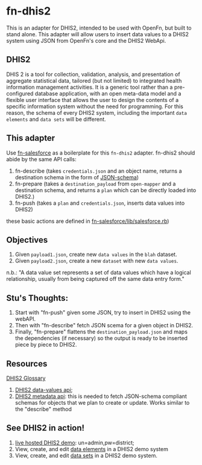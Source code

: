 # fn-dhis2
This is an adapter for DHIS2, intended to be used with OpenFn, but built to stand alone. This adapter will allow users to insert data values to a DHIS2 system using JSON from OpenFn's core and the DHIS2 WebApi.

DHIS2
-----------------
DHIS 2 is a tool for collection, validation, analysis, and presentation of aggregate statistical data, tailored (but not limited) to integrated health information management activities. It is a generic tool rather than a pre-configured database application, with an open meta-data model and a flexible user interface that allows the user to design the contents of a specific information system without the need for programming. For this reason, the schema of every DHIS2 system, including the important `data elements` and `data sets` will be different.

This adapter
----------------------
Use [fn-salesforce](https://github.com/OpenFn/fn-salesforce) as a boilerplate for this `fn-dhis2` adapter.
fn-dhis2 should abide by the same API calls:
1. fn-describe (takes `credentials.json` and an object name, returns a destination schema in the form of [JSON-schema](JSON-schema.org))
2. fn-prepare (takes a `destination_payload` from `open-mapper` and a destination schema, and returns a `plan` which can be directly loaded into DHIS2.)
3. fn-push (takes a `plan` and `credentials.json`, inserts data values into DHIS2)

these basic actions are defined in [fn-salesforce/lib/salesforce.rb](https://github.com/OpenFn/fn-salesforce/blob/master/lib/fn/salesforce.rb))

Objectives
-----------------------------------
1. Given `payload1.json`, create new `data values` in the `blah` dataset.
2. Given `payload2.json`, create a new `dataset` with new `data values`.

n.b.: "A data value set represents a set of data values which have a logical relationship, usually from being captured off the same data entry form."


Stu's Thoughts:
-------------------
1. Start with "fn-push" given some JSON, try to insert in DHIS2 using the webAPI.
2. Then with "fn-describe" fetch JSON scema for a given object in DHIS2.
3. Finally, "fn-prepare" flattens the `destination_payload.json` and maps the dependencies (if necessary) so the output is ready to be inserted piece by piece to DHIS2.

Resources
----------------------
[DHIS2 Glossary](https://www.dhis2.org/doc/snapshot/en/user/html/go01.html)
1. [DHIS2 data-values api](https://www.dhis2.org/doc/snapshot/en/developer/html/ch01s11.html);
2. [DHIS2 metadata api](https://www.dhis2.org/doc/snapshot/en/developer/html/ch01s06.html): this is needed to fetch JSON-schema compliant schemas for objects that we plan to create or update. Works similar to the "describe" method

See DHIS2 in action!
--------------------
1. [live hosted DHIS2 demo](https://apps.dhis2.org/demo/dhis-web-dashboard-integration/index.action): un=admin,pw=district;
2. View, create, and edit [data elements](https://apps.dhis2.org/demo/dhis-web-maintenance-datadictionary/dataElement.action) in a DHIS2 demo system
3. View, create, and edit [data sets](https://apps.dhis2.org/demo/dhis-web-maintenance-dataset/dataSet.action) in a DHIS2 demo system. 
